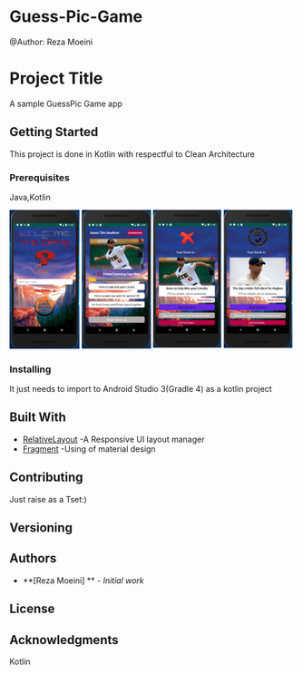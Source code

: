 # Guess-Pic-Game
@Author: Reza Moeini

# Project Title

A sample GuessPic Game app

## Getting Started

This project is done in Kotlin with respectful to Clean Architecture

### Prerequisites

Java,Kotlin


![Main Screen](https://github.com/reza575/Guess-Pic-Game/blob/master/screenshots/Guess_Pic_Game.png)




### Installing

It just needs to import to Android Studio 3(Gradle 4) as a kotlin project

## Built With

* [RelativeLayout](https://developer.android.com/guide/topics/ui/layout/relative) -A Responsive UI layout manager
* [Fragment](https://developer.android.com/guide/components/fragments) -Using of material design

## Contributing

Just raise as a Tset:)

## Versioning


## Authors

* **[Reza Moeini] ** - *Initial work* 


## License


## Acknowledgments
Kotlin
